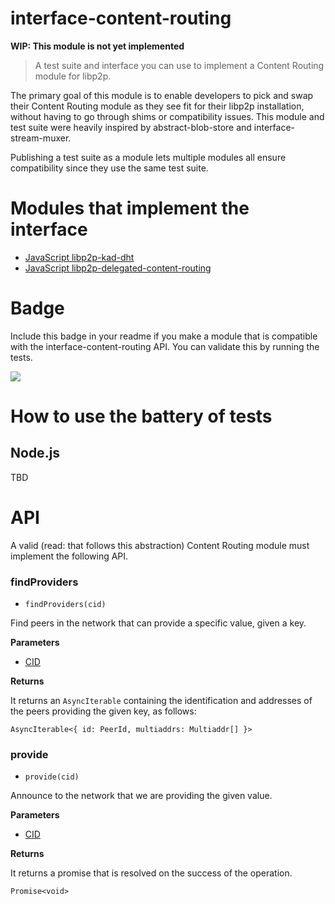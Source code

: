 interface-content-routing
=====================

**WIP: This module is not yet implemented**

> A test suite and interface you can use to implement a Content Routing module for libp2p.

The primary goal of this module is to enable developers to pick and swap their Content Routing module as they see fit for their libp2p installation, without having to go through shims or compatibility issues. This module and test suite were heavily inspired by abstract-blob-store and interface-stream-muxer.

Publishing a test suite as a module lets multiple modules all ensure compatibility since they use the same test suite.

# Modules that implement the interface

- [JavaScript libp2p-kad-dht](https://github.com/libp2p/js-libp2p-kad-dht)
- [JavaScript libp2p-delegated-content-routing](https://github.com/libp2p/js-libp2p-delegated-content-routing)

# Badge

Include this badge in your readme if you make a module that is compatible with the interface-content-routing API. You can validate this by running the tests.

![](https://raw.githubusercontent.com/libp2p/interface-content-routing/master/img/badge.png)

# How to use the battery of tests

## Node.js

TBD

# API

A valid (read: that follows this abstraction) Content Routing module must implement the following API.

### findProviders

- `findProviders(cid)`

Find peers in the network that can provide a specific value, given a key.

**Parameters**
- [CID](https://github.com/multiformats/js-cid)

**Returns**

It returns an `AsyncIterable` containing the identification and addresses of the peers providing the given key, as follows:

`AsyncIterable<{ id: PeerId, multiaddrs: Multiaddr[] }>`

### provide

- `provide(cid)`

Announce to the network that we are providing the given value.

**Parameters**
- [CID](https://github.com/multiformats/js-cid)

**Returns**

It returns a promise that is resolved on the success of the operation.

`Promise<void>`
